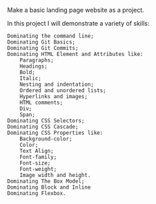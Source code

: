 Make a basic landing page website as a project.

In this project I will demonstrate a variety of skills:

    Dominating the command line;
    Dominating Git Basics;
    Dominating Git Commits;
    Dominating HTML Element and Attributes like:
        Paragraphs;
        Headings;
        Bold;
        Italic;
        Nesting and indentation;
        Ordered and unordered lists;
        Hyperlinks and images;
        HTML comments;
        Div;
        Span;
    Dominating CSS Selectors;
    Dominating CSS Cascade;
    Dominating CSS Properties like:
        Background-color;
        Color;
        Text Align;
        Font-family;
        Font-size;
        Font-weight;
        Image width and height.
    Dominating The Box Model;
    Dominating Block and Inline
    Dominating Flexbox.